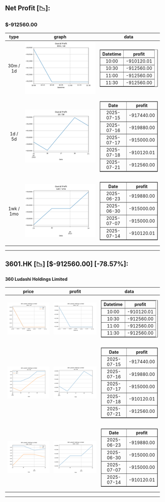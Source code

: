## Net Profit [📉]:
### $-912560.00
|type|graph|data|
|:---:|:---:|:---:|
|30m / 1d|![net_profit](image/overall_30m-1d.png)|<table border="1" class="dataframe"> <thead> <tr style="text-align: center;"> <th>Datetime</th> <th>profit</th> </tr> </thead> <tbody> <tr> <td>10:00</td> <td>-910120.01</td> </tr> <tr> <td>10:30</td> <td>-912560.00</td> </tr> <tr> <td>11:00</td> <td>-912560.00</td> </tr> <tr> <td>11:30</td> <td>-912560.00</td> </tr> </tbody></table>|
|1d / 5d|![net_profit](image/overall_1d-5d.png)|<table border="1" class="dataframe"> <thead> <tr style="text-align: center;"> <th>Date</th> <th>profit</th> </tr> </thead> <tbody> <tr> <td>2025-07-15</td> <td>-917440.00</td> </tr> <tr> <td>2025-07-16</td> <td>-919880.00</td> </tr> <tr> <td>2025-07-17</td> <td>-915000.00</td> </tr> <tr> <td>2025-07-18</td> <td>-910120.01</td> </tr> <tr> <td>2025-07-21</td> <td>-912560.00</td> </tr> </tbody></table>|
|1wk / 1mo|![net_profit](image/overall_1wk-1mo.png)|<table border="1" class="dataframe"> <thead> <tr style="text-align: center;"> <th>Date</th> <th>profit</th> </tr> </thead> <tbody> <tr> <td>2025-06-23</td> <td>-919880.00</td> </tr> <tr> <td>2025-06-30</td> <td>-915000.00</td> </tr> <tr> <td>2025-07-07</td> <td>-915000.00</td> </tr> <tr> <td>2025-07-14</td> <td>-910120.01</td> </tr> </tbody></table>|
---
## 3601.HK [📉] [$-912560.00] [-78.57%]:
#### 360 Ludashi Holdings Limited
|price|profit|data|
|:---:|:---:|:---:|
|![price](image/3601.HK_30m-1d_price.png)|![profit](image/3601.HK_30m-1d_profit.png)|<table border="1" class="dataframe"> <thead> <tr style="text-align: center;"> <th>Datetime</th> <th>profit</th> </tr> </thead> <tbody> <tr> <td>10:00</td> <td>-910120.01</td> </tr> <tr> <td>10:30</td> <td>-912560.00</td> </tr> <tr> <td>11:00</td> <td>-912560.00</td> </tr> <tr> <td>11:30</td> <td>-912560.00</td> </tr> </tbody></table>|
|![price](image/3601.HK_1d-5d_price.png)|![profit](image/3601.HK_1d-5d_profit.png)|<table border="1" class="dataframe"> <thead> <tr style="text-align: center;"> <th>Date</th> <th>profit</th> </tr> </thead> <tbody> <tr> <td>2025-07-15</td> <td>-917440.00</td> </tr> <tr> <td>2025-07-16</td> <td>-919880.00</td> </tr> <tr> <td>2025-07-17</td> <td>-915000.00</td> </tr> <tr> <td>2025-07-18</td> <td>-910120.01</td> </tr> <tr> <td>2025-07-21</td> <td>-912560.00</td> </tr> </tbody></table>|
|![price](image/3601.HK_1wk-1mo_price.png)|![profit](image/3601.HK_1wk-1mo_profit.png)|<table border="1" class="dataframe"> <thead> <tr style="text-align: center;"> <th>Date</th> <th>profit</th> </tr> </thead> <tbody> <tr> <td>2025-06-23</td> <td>-919880.00</td> </tr> <tr> <td>2025-06-30</td> <td>-915000.00</td> </tr> <tr> <td>2025-07-07</td> <td>-915000.00</td> </tr> <tr> <td>2025-07-14</td> <td>-910120.01</td> </tr> </tbody></table>|
---
